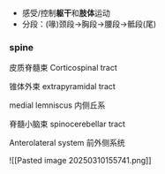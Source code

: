 - 感受/控制**躯干**和**肢体**运动
- 分段：(喙)颈段→胸段→腰段→骶段(尾)


### spine
皮质脊髓束 Corticospinal tract

锥体外束 extrapyramidal tract

medial lemniscus 内侧丘系

脊髓小脑束 spinocerebellar tract

Anterolateral system 前外侧系统

![[Pasted image 20250310155741.png]]
